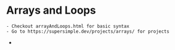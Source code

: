 # Arrays and Loops

    - Checkout arrayAndLoops.html for basic syntax
    - Go to https://supersimple.dev/projects/arrays/ for projects

-
